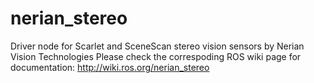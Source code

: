 # nerian_stereo
Driver node for Scarlet and SceneScan stereo vision sensors by Nerian Vision Technologies
Please check the correspoding ROS wiki page for documentation: http://wiki.ros.org/nerian_stereo
